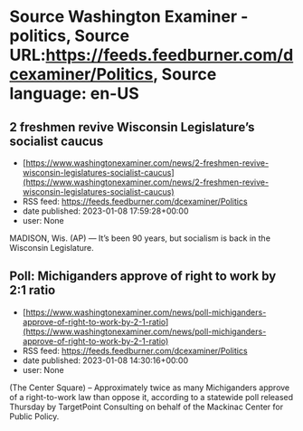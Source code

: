 # Source Washington Examiner - politics, Source URL:https://feeds.feedburner.com/dcexaminer/Politics, Source language: en-US

## 2 freshmen revive Wisconsin Legislature’s socialist caucus
 - [https://www.washingtonexaminer.com/news/2-freshmen-revive-wisconsin-legislatures-socialist-caucus](https://www.washingtonexaminer.com/news/2-freshmen-revive-wisconsin-legislatures-socialist-caucus)
 - RSS feed: https://feeds.feedburner.com/dcexaminer/Politics
 - date published: 2023-01-08 17:59:28+00:00
 - user: None

MADISON, Wis. (AP) — It’s been 90 years, but socialism is back in the Wisconsin Legislature.

## Poll: Michiganders approve of right to work by 2:1 ratio
 - [https://www.washingtonexaminer.com/news/poll-michiganders-approve-of-right-to-work-by-2-1-ratio](https://www.washingtonexaminer.com/news/poll-michiganders-approve-of-right-to-work-by-2-1-ratio)
 - RSS feed: https://feeds.feedburner.com/dcexaminer/Politics
 - date published: 2023-01-08 14:30:16+00:00
 - user: None

(The Center Square) – Approximately twice as many Michiganders approve of a right-to-work law than oppose it, according to a statewide poll released Thursday by TargetPoint Consulting on behalf of the Mackinac Center for Public Policy.
